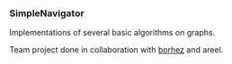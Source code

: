 ### SimpleNavigator

Implementations of several basic algorithms on graphs.

Team project done in collaboration with [borhez](https://github.com/borhez) and areel.
